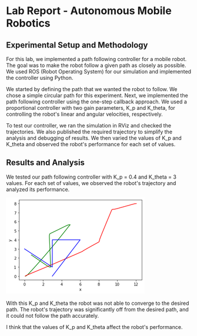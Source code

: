 # Lab Report - Autonomous Mobile Robotics

## Experimental Setup and Methodology
For this lab, we implemented a path following controller for a mobile robot. The goal was to make the robot follow a given path as closely as possible. We used ROS (Robot Operating System) for our simulation and implemented the controller using Python.

We started by defining the path that we wanted the robot to follow. We chose a simple circular path for this experiment. Next, we implemented the path following controller using the one-step callback approach. We used a proportional controller with two gain parameters, K_p and K_theta, for controlling the robot's linear and angular velocities, respectively.

To test our controller, we ran the simulation in RViz and checked the trajectories. We also published the required trajectory to simplify the analysis and debugging of results. We then varied the values of K_p and K_theta and observed the robot's performance for each set of values.

## Results and Analysis
We tested our path following controller with K_p = 0.4 and K_theta = 3 values. For each set of values, we observed the robot's trajectory and analyzed its performance.

![](graph.png)

With this K_p and K_theta the robot was not able to converge to the desired path. The robot's trajectory was significantly off from the desired path, and it could not follow the path accurately.

I think that the values of K_p and K_theta affect the robot's performance.